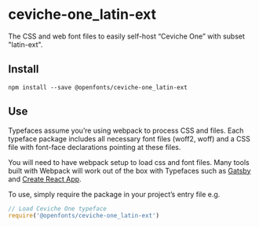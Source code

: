 
# ceviche-one_latin-ext

The CSS and web font files to easily self-host “Ceviche One” with subset "latin-ext".

## Install

`npm install --save @openfonts/ceviche-one_latin-ext`

## Use

Typefaces assume you’re using webpack to process CSS and files. Each typeface
package includes all necessary font files (woff2, woff) and a CSS file with
font-face declarations pointing at these files.

You will need to have webpack setup to load css and font files. Many tools built
with Webpack will work out of the box with Typefaces such as [Gatsby](https://github.com/gatsbyjs/gatsby)
and [Create React App](https://github.com/facebookincubator/create-react-app).

To use, simply require the package in your project’s entry file e.g.

```javascript
// Load Ceviche One typeface
require('@openfonts/ceviche-one_latin-ext')
```
